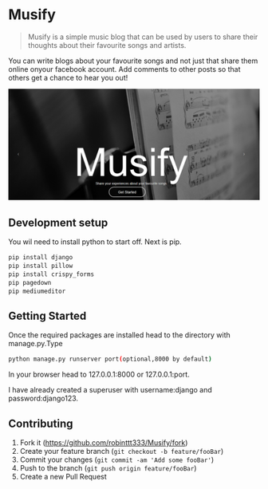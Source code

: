 # Musify
> Musify is a simple music blog that can be used by users to share their thoughts about their favourite songs and artists. 

You can write blogs about your favourite songs and not just that share them online onyour facebook account.
Add comments to other posts so that others get a chance to hear you out!

![Musify homepage](https://github.com/robinttt333/Musify/blob/master/Capture.PNG)

## Development setup

You wil need to install python to start off.
Next is pip.

```sh
pip install django
pip install pillow
pip install crispy_forms
pip pagedown
pip mediumeditor
```
## Getting Started

Once the required packages are installed head to the directory with manage.py.Type

```sh
python manage.py runserver port(optional,8000 by default)
```
In your browser head to 127.0.0.1:8000 or 127.0.0.1:port.

I have already created a superuser with username:django and password:django123.

## Contributing

1. Fork it (<https://github.com/robinttt333/Musify/fork>)
2. Create your feature branch (`git checkout -b feature/fooBar`)
3. Commit your changes (`git commit -am 'Add some fooBar'`)
4. Push to the branch (`git push origin feature/fooBar`)
5. Create a new Pull Request

